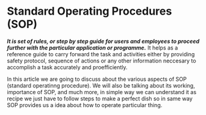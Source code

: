# Standard Operating Procedures (SOP)

***It is set of rules, or step by step guide for users and employees to proceed further with the particular application or programme.***
It helps as a reference guide to carry forward the task and activities either by providing safety protocol, sequence of actions or any other information neccesary to accomplish a task accurately and proefficiently.

In this article we are going to discuss about the various aspects of SOP (standard operatinng procedure). We will also be talking about its working, importance of SOP, and much more, in simple way we can understand it as recipe we just have to follow steps to make a perfect dish so in same way SOP provides us a idea about how to operate particular thing. 






